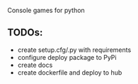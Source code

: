 Console games for python

TODOs:
------
* create setup.cfg/.py with requirements
* configure deploy package to PyPi
* create docs
* create dockerfile and deploy to hub
